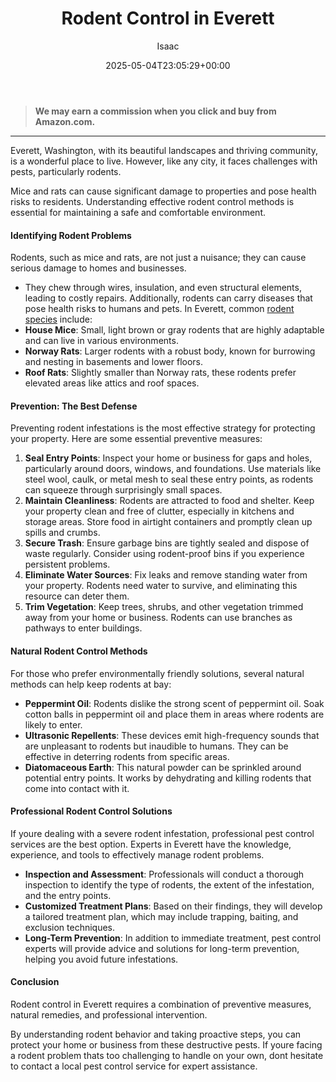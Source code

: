 ﻿---
author: Isaac
layout: post
title: Rodent Control in Everett
date: '2025-05-04T23:05:29+00:00'
categories:
- Everett
- Guide
tags: []
slug: /rodent-control-in-everett/
lastmod: 2025-05-07T12:21:28+03:00
---
> **We may earn a commission when you click and buy from Amazon.com.**
>

---
Everett, Washington, with its beautiful landscapes and thriving community, is a wonderful place to live. However, like any city, it faces challenges with pests, particularly rodents.

Mice and rats can cause significant damage to properties and pose health risks to residents. Understanding effective rodent control methods is essential for maintaining a safe and comfortable environment.
#### Identifying Rodent Problems
Rodents, such as mice and rats, are not just a nuisance; they can cause serious damage to homes and businesses.
- They chew through wires, insulation, and even structural elements, leading to costly repairs. Additionally, rodents can carry diseases that pose health risks to humans and pets.
In Everett, common
[rodent species](https://pestpolicy.com/best-chipmunk-repellents/)
include:
- **House Mice**: Small, light brown or gray rodents that are highly adaptable and can live in various environments.
- **Norway Rats**: Larger rodents with a robust body, known for burrowing and nesting in basements and lower floors.
- **Roof Rats**: Slightly smaller than Norway rats, these rodents prefer elevated areas like attics and roof spaces.
#### Prevention: The Best Defense
Preventing rodent infestations is the most effective strategy for protecting your property. Here are some essential preventive measures:
1. **Seal Entry Points**: Inspect your home or business for gaps and holes, particularly around doors, windows, and foundations. Use materials like steel wool, caulk, or metal mesh to seal these entry points, as rodents can squeeze through surprisingly small spaces.
2. **Maintain Cleanliness**: Rodents are attracted to food and shelter. Keep your property clean and free of clutter, especially in kitchens and storage areas. Store food in airtight containers and promptly clean up spills and crumbs.
3. **Secure Trash**: Ensure garbage bins are tightly sealed and dispose of waste regularly. Consider using rodent-proof bins if you experience persistent problems.
4. **Eliminate Water Sources**: Fix leaks and remove standing water from your property. Rodents need water to survive, and eliminating this resource can deter them.
5. **Trim Vegetation**: Keep trees, shrubs, and other vegetation trimmed away from your home or business. Rodents can use branches as pathways to enter buildings.
#### Natural Rodent Control Methods
For those who prefer environmentally friendly solutions, several natural methods can help keep rodents at bay:
- **Peppermint Oil**: Rodents dislike the strong scent of peppermint oil. Soak cotton balls in peppermint oil and place them in areas where rodents are likely to enter.
- **Ultrasonic Repellents**: These devices emit high-frequency sounds that are unpleasant to rodents but inaudible to humans. They can be effective in deterring rodents from specific areas.
- **Diatomaceous Earth**: This natural powder can be sprinkled around potential entry points. It works by dehydrating and killing rodents that come into contact with it.
#### Professional Rodent Control Solutions
If youre dealing with a severe rodent infestation, professional pest control services are the best option. Experts in Everett have the knowledge, experience, and tools to effectively manage rodent problems.
- **Inspection and Assessment**: Professionals will conduct a thorough inspection to identify the type of rodents, the extent of the infestation, and the entry points.
- **Customized Treatment Plans**: Based on their findings, they will develop a tailored treatment plan, which may include trapping, baiting, and exclusion techniques.
- **Long-Term Prevention**: In addition to immediate treatment, pest control experts will provide advice and solutions for long-term prevention, helping you avoid future infestations.
#### Conclusion
Rodent control in Everett requires a combination of preventive measures, natural remedies, and professional intervention.

By understanding rodent behavior and taking proactive steps, you can protect your home or business from these destructive pests. If youre facing a rodent problem thats too challenging to handle on your own, dont hesitate to contact a local pest control service for expert assistance.